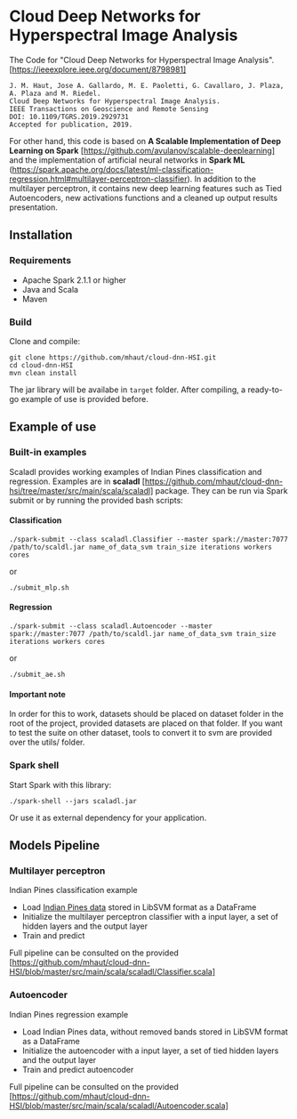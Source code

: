 # Cloud Deep Networks for Hyperspectral Image Analysis
The Code for "Cloud Deep Networks for Hyperspectral Image Analysis". [https://ieeexplore.ieee.org/document/8798981]
```
J. M. Haut, Jose A. Gallardo, M. E. Paoletti, G. Cavallaro, J. Plaza, A. Plaza and M. Riedel.
Cloud Deep Networks for Hyperspectral Image Analysis. 
IEEE Transactions on Geoscience and Remote Sensing
DOI: 10.1109/TGRS.2019.2929731 
Accepted for publication, 2019.
```

For other hand, this code is based on **A Scalable Implementation of Deep Learning on Spark** [https://github.com/avulanov/scalable-deeplearning] and the implementation of artificial neural networks in **Spark ML** (https://spark.apache.org/docs/latest/ml-classification-regression.html#multilayer-perceptron-classifier). In addition to the multilayer perceptron, it contains new deep learning features such as Tied Autoencoders, new activations functions and a cleaned up output results presentation.

## Installation
### Requirements
  - Apache Spark 2.1.1 or higher
  - Java and Scala
  - Maven

### Build 
Clone and compile:
```
git clone https://github.com/mhaut/cloud-dnn-HSI.git
cd cloud-dnn-HSI
mvn clean install
```
The jar library will be availabe in `target` folder. After compiling, a ready-to-go example of use is provided before.

## Example of use
### Built-in examples
Scaladl provides working examples of Indian Pines classification and regression. Examples are in **scaladl** [https://github.com/mhaut/cloud-dnn-hsi/tree/master/src/main/scala/scaladl] package. They can be run via Spark submit or by running
the provided bash scripts:

#### Classification
```
./spark-submit --class scaladl.Classifier --master spark://master:7077 /path/to/scaldl.jar name_of_data_svm train_size iterations workers cores
```
or
```
./submit_mlp.sh
```

#### Regression
```
./spark-submit --class scaladl.Autoencoder --master spark://master:7077 /path/to/scaldl.jar name_of_data_svm train_size iterations workers cores
```
or
```
./submit_ae.sh
```

#### Important note
In order for this to work, datasets should be placed on dataset folder in the root of the project, provided datasets are placed on that folder. If you want to test the suite on other dataset, tools to convert it to svm are provided over the utils/ folder.


### Spark shell
Start Spark with this library:
```
./spark-shell --jars scaladl.jar
```
Or use it as external dependency for your application.

## Models Pipeline
### Multilayer perceptron
Indian Pines classification example
  - Load [Indian Pines data](http://www.ehu.eus/ccwintco/index.php?title=Hyperspectral_Remote_Sensing_Scenes) stored in LibSVM format as a DataFrame
  - Initialize the multilayer perceptron classifier with a input layer, a set of hidden layers and the output layer
  - Train and predict

Full pipeline can be consulted on the provided [https://github.com/mhaut/cloud-dnn-HSI/blob/master/src/main/scala/scaladl/Classifier.scala]
### Autoencoder
Indian Pines regression example
  - Load Indian Pines data, without removed bands stored in LibSVM format as a DataFrame
  - Initialize the autoencoder with a input layer, a set of tied hidden layers and the output layer
  - Train and predict autoencoder

Full pipeline can be consulted on the provided [https://github.com/mhaut/cloud-dnn-HSI/blob/master/src/main/scala/scaladl/Autoencoder.scala]
